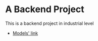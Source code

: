 # A Backend Project

This is a backend project in industrial level

- [Models' link](https://app.eraser.io/workspace/YtPqZ1VogxGy1jzIDkzj)